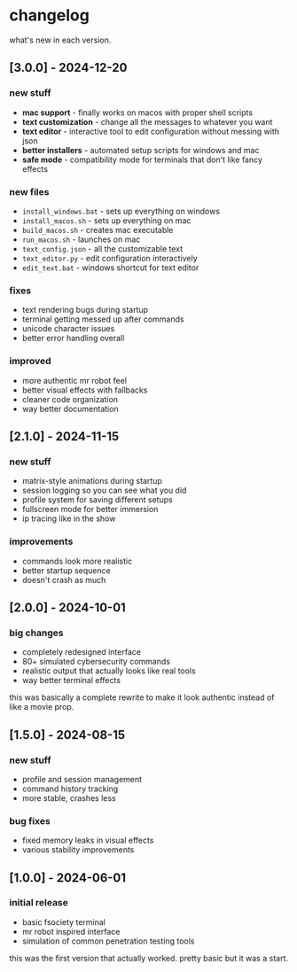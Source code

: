 # changelog

what's new in each version.

## [3.0.0] - 2024-12-20

### new stuff
- **mac support** - finally works on macos with proper shell scripts
- **text customization** - change all the messages to whatever you want
- **text editor** - interactive tool to edit configuration without messing with json
- **better installers** - automated setup scripts for windows and mac
- **safe mode** - compatibility mode for terminals that don't like fancy effects

### new files
- `install_windows.bat` - sets up everything on windows
- `install_macos.sh` - sets up everything on mac
- `build_macos.sh` - creates mac executable
- `run_macos.sh` - launches on mac
- `text_config.json` - all the customizable text
- `text_editor.py` - edit configuration interactively
- `edit_text.bat` - windows shortcut for text editor

### fixes
- text rendering bugs during startup
- terminal getting messed up after commands
- unicode character issues
- better error handling overall

### improved
- more authentic mr robot feel
- better visual effects with fallbacks
- cleaner code organization
- way better documentation

## [2.1.0] - 2024-11-15

### new stuff
- matrix-style animations during startup
- session logging so you can see what you did
- profile system for saving different setups
- fullscreen mode for better immersion
- ip tracing like in the show

### improvements
- commands look more realistic
- better startup sequence
- doesn't crash as much

## [2.0.0] - 2024-10-01

### big changes
- completely redesigned interface
- 80+ simulated cybersecurity commands
- realistic output that actually looks like real tools
- way better terminal effects

this was basically a complete rewrite to make it look authentic instead of like a movie prop.

## [1.5.0] - 2024-08-15

### new stuff
- profile and session management
- command history tracking
- more stable, crashes less

### bug fixes
- fixed memory leaks in visual effects
- various stability improvements

## [1.0.0] - 2024-06-01

### initial release
- basic fsociety terminal
- mr robot inspired interface
- simulation of common penetration testing tools

this was the first version that actually worked. pretty basic but it was a start.